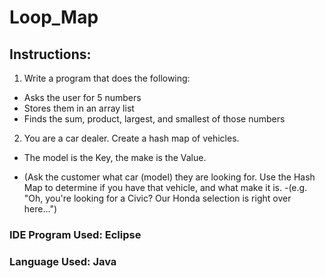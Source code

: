 # Loop_Map

## Instructions:

1) Write a program that does the following:

* Asks the user for 5 numbers
* Stores them in an array list
* Finds the sum, product, largest, and smallest of those numbers


2) You are a car dealer. Create a hash map of vehicles.

* The model is the Key, the make is the Value.

* (Ask the customer what car (model) they are looking for. Use the Hash Map to determine if you have that vehicle, and what make it is.
-(e.g. "Oh, you're looking for a Civic? Our Honda selection is right over here...")

### IDE Program Used: Eclipse

### Language Used: Java
